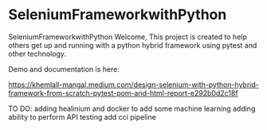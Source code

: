 # SeleniumFrameworkwithPython
SeleniumFrameworkwithPython
Welcome, This project is created to help others get up and running with a python hybrid framework using pytest and other technology.

Demo and documentation is here:

https://khemlall-mangal.medium.com/design-selenium-with-python-hybrid-framework-from-scratch-pytest-pom-and-html-report-e292b0d2c18f

TO DO:
adding healinium and docker to add some machine learning 
adding ability to perform API testing 
add cci pipeline
